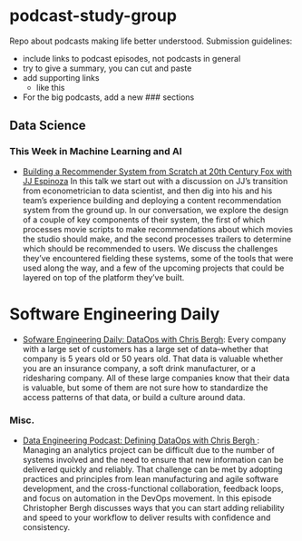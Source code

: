 # podcast-study-group
Repo about podcasts making life better understood. Submission guidelines:
- include links to podcast episodes, not podcasts in general
- try to give a summary, you can cut and paste
- add supporting links
  - like this
- For the big podcasts, add a new ### sections

## Data Science

### This Week in Machine Learning and AI
- [Building a Recommender System from Scratch at 20th Century Fox with JJ Espinoza](https://twimlai.com/twiml-talk-220-building-a-recommender-system-from-scratch-at-20th-century-fox-with-jj-espinoza/) In this talk we start out with a discussion on JJ’s transition from econometrician to data scientist, and then dig into his and his team’s experience building and deploying a content recommendation system from the ground up. In our conversation, we explore the design of a couple of key components of their system, the first of which processes movie scripts to make recommendations about which movies the studio should make, and the second processes trailers to determine which should be recommended to users. We discuss the challenges they’ve encountered fielding these systems, some of the tools that were used along the way, and a few of the upcoming projects that could be layered on top of the platform they’ve built.

# Software Engineering Daily
- [Sofware Engineering Daily: DataOps with Chris Bergh](https://softwareengineeringdaily.com/2018/08/29/dataops-with-christopher-bergh/): Every company with a large set of customers has a large set of data–whether that company is 5 years old or 50 years old. That data is valuable whether you are an insurance company, a soft drink manufacturer, or a ridesharing company. All of these large companies know that their data is valuable, but some of them are not sure how to standardize the access patterns of that data, or build a culture around data.

### Misc.
- [Data Engineering Podcast: Defining DataOps with Chris Bergh ](https://overcast.fm/+H1YOCCBXM): Managing an analytics project can be difficult due to the number of systems involved and the need to ensure that new information can be delivered quickly and reliably. That challenge can be met by adopting practices and principles from lean manufacturing and agile software development, and the cross-functional collaboration, feedback loops, and focus on automation in the DevOps movement. In this episode Christopher Bergh discusses ways that you can start adding reliability and speed to your workflow to deliver results with confidence and consistency.
